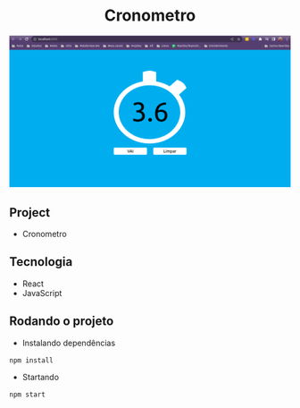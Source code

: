<h1 align="center">Cronometro</h1>

<p align="center">
  <img alt="k8s" src="images/cronometro.png">
</p>


## Project

- Cronometro

## Tecnologia

- React
- JavaScript

## Rodando o projeto

- Instalando dependências

```bash
npm install
```

- Startando

```bash
npm start
```
 